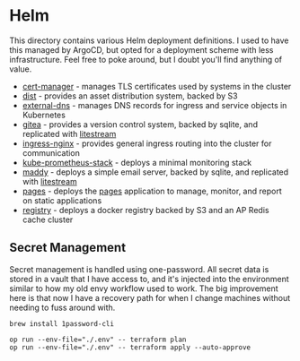 # Helm

This directory contains various Helm deployment definitions. I used to have this managed by ArgoCD, but opted for a
deployment scheme with less infrastructure. Feel free to poke around, but I doubt you'll find anything of value.

- [cert-manager](cert-manager) - manages TLS certificates used by systems in the cluster
- [dist](dist) - provides an asset distribution system, backed by S3
- [external-dns](external-dns) - manages DNS records for ingress and service objects in Kubernetes
- [gitea](gitea) - provides a version control system, backed by sqlite, and replicated with [litestream][]
- [ingress-nginx](ingress-nginx) - provides general ingress routing into the cluster for communication
- [kube-prometheus-stack](kube-prometheus-stack) - deploys a minimal monitoring stack
- [maddy](maddy) - deploys a simple email server, backed by sqlite, and replicated with [litestream][]
- [pages](pages) - deploys the [pages](https://github.com/mjpitz/pages) application to manage, monitor, and report on static applications
- [registry](registry) - deploys a docker registry backed by S3 and an AP Redis cache cluster

## Secret Management

Secret management is handled using one-password. All secret data is stored in a vault that I have access to, and it's
injected into the environment similar to how my old envy workflow used to work. The big improvement here is that now I
have a recovery path for when I change machines without needing to fuss around with.

```shell
brew install 1password-cli

op run --env-file="./.env" -- terraform plan
op run --env-file="./.env" -- terraform apply --auto-approve
```

[litestream]: https://litestream.io
